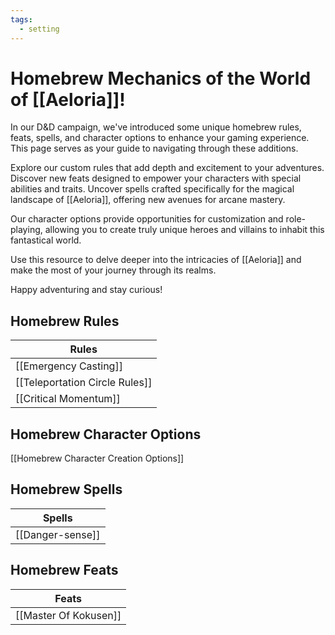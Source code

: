 ```yaml
---
tags:
  - setting
---
```

  
# Homebrew Mechanics of the World of [[Aeloria]]!

In our D&D campaign, we've introduced some unique homebrew rules, feats, spells, and character options to enhance your gaming experience. This page serves as your guide to navigating through these additions.

Explore our custom rules that add depth and excitement to your adventures. Discover new feats designed to empower your characters with special abilities and traits. Uncover spells crafted specifically for the magical landscape of [[Aeloria]], offering new avenues for arcane mastery.

Our character options provide opportunities for customization and role-playing, allowing you to create truly unique heroes and villains to inhabit this fantastical world.

Use this resource to delve deeper into the intricacies of [[Aeloria]] and make the most of your journey through its realms. 

Happy adventuring and stay curious! 

## Homebrew Rules

| Rules                          |
| ------------------------------ |
| [[Emergency Casting]]          |
| [[Teleportation Circle Rules]] |
| [[Critical Momentum]]          |

## Homebrew Character Options

[[Homebrew Character Creation Options]]

## Homebrew Spells

| Spells           |
| ---------------- |
| [[Danger-sense]] |

## Homebrew Feats

| Feats                         |
| ----------------------------- |
| [[Master Of Kokusen]] |


